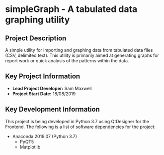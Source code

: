 # simpleGraph - A tabulated data graphing utility

## Project Description

A simple utility for importing and graphing data from tabulated data files (CSV, delimited text). This utility is primarily
aimed at generating graphs for report work or quick analysis of the patterns within the data.

## Key Project Information

- **Lead Project Developer:** Sam Maxwell
- **Project Start Date:** 18/08/2019

## Key Development Information

This project is being developed in Python 3.7 using QtDesigner for the Frontend. The following is a list of software dependencies
for the project:

- Anaconda 2019.07 (Python 3.7)
	- PyQT5
	- Matplotlib